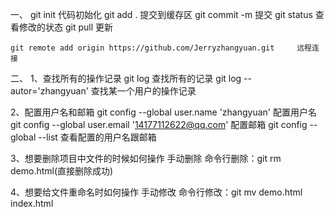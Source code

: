 一、
    git init                代码初始化
    git add .               提交到缓存区
    git commit -m           提交
    git status              查看修改的状态
    git pull                更新

    git remote add origin https://github.com/Jerryzhangyuan.git     远程连接


二、
1、查找所有的操作记录
    git log                                 查找所有的记录
    git log --autor='zhangyuan'             查找某一个用户的操作记录

2、配置用户名和邮箱
    git config --global user.name 'zhangyuan'               配置用户名
    git config --global user.email '14177112622@qq.com'     配置邮箱
    git config --global --list                              查看配置的用户名跟邮箱

3、想要删除项目中文件的时候如何操作
    手动删除
    命令行删除：git rm demo.html(直接删除成功)

4、想要给文件重命名时如何操作
    手动修改
    命令行修改：git mv demo.html index.html

